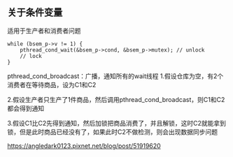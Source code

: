 ## 关于条件变量
适用于生产者和消费者问题
```
while (bsem_p->v != 1) {
    pthread_cond_wait(&bsem_p->cond, &bsem_p->mutex); // unlock
    // lock
}
```
pthread_cond_broadcast：广播，通知所有的wait线程
1.假设仓库为空，有2个消费者在等待商品，设为C1和C2

2.假设生产者只生产了1件商品，然后调用pthread_cond_broadcast，则C1和C2都会得到通知

3.假设C1比C2先得到通知，然后加锁把商品消费了，并且解锁，这时C2就能拿到锁，但是此时商品已经没有了，如果此时C2不做检测，则会出现数据同步问题


https://angledark0123.pixnet.net/blog/post/51919620
